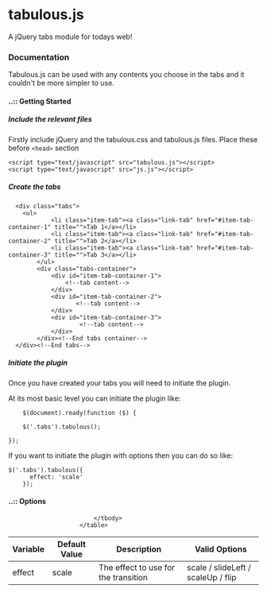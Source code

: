 tabulous.js
===========

A jQuery tabs module for todays web!

### Documentation

Tabulous.js can be used with any contents you choose in the tabs and it couldn't be more simpler to use.

#### ..:: Getting Started

##### Include the relevant files

Firstly include jQuery and the tabulous.css and tabulous.js files. Place these before `<head>` section

  <script type="text/javascript" src="http://ajax.googleapis.com/ajax/libs/jquery/1.7.2/jquery.min.js"></script>
	<script type="text/javascript" src="tabulous.js"></script>
	<script type="text/javascript" src="js.js"></script>
					

##### Create the tabs

`````
  <div class="tabs">
  	<ul>
			<li class="item-tab"><a class="link-tab" href="#item-tab-container-1" title="">Tab 1</a></li>
			<li class="item-tab"><a class="link-tab" href="#item-tab-container-2" title="">Tab 2</a></li>
			<li class="item-tab"><a class="link-tab" href="#item-tab-container-3" title="">Tab 3</a></li>
		</ul>
		<div class="tabs-container">
			<div id="item-tab-container-1">
				<!--tab content-->
			</div>
			<div id="item-tab-container-2">
				   <!--tab content-->
			</div>
			<div id="item-tab-container-3">
				    <!--tab content-->
			</div>
		</div><!--End tabs container-->	
  </div><!--End tabs-->
`````
##### Initiate the plugin

Once you have created your tabs you will need to initiate the plugin.

At its most basic level you can initiate the plugin like:

`````					
	$(document).ready(function ($) {

    $('.tabs').tabulous();  

});
`````
					

If you want to initiate the plugin with options then you can do so like:

`````
$('.tabs').tabulous({
      effect: 'scale'
    });	
`````

#### ..:: Options

<table>
  						<thead>
								<tr>
									<th>Variable</th>
									<th>Default Value</th>
									<th>Description</th>
									<th>Valid Options</th>
								</tr>
							</thead>
							<tbody>
								<tr>
									<td>effect</td>
									<td>scale</td>
									<td>The effect to use for the transition</td>
									<td>scale / slideLeft / scaleUp / flip</td>
								</tr>
							

								
							</tbody>
						</table>
